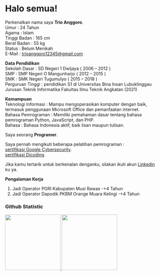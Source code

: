 # Halo semua! 

Perkenalkan nama saya **Trio Anggoro**.<br>
Umur            : 24 Tahun<br>
Agama           : Islam<br>
Tinggi Badan    : 165 cm<br>
Berat Badan     : 55 kg<br>
Status          : Belum Menikah<br>
E-Mail	        : trioanggoro12345@gmail.com<br>

**Data Pendidikan**<br>
Sekolah Dasar	    : SD Negeri 1 Dwijaya ( 2006 – 2012 )<br>
SMP	              : SMP Negeri O Mangunharjo ( 2012 – 2015 )<br>
SMK	              : SMK Negeri Tugumulyo ( 2015 – 2018 )<br>
Perguruan Tinggi	: pendidikan S1 di Universitas Bina Insan Lubuklinggau Jurusan Teknik Informatika Fakultas Ilmu Teknik Angkatan (2021)<br>

**Kemampuan**<br>
Teknologi Informasi  : Mampu mengoperasikan komputer dengan baik, termasuk penggunaan Microsoft Office dan pemanfaatan internet.<br>
Bahasa Pemrograman   : Memiliki pemahaman dasar tentang bahasa pemrograman Python, JavaScript, dan PHP.<br>
Bahasa               : Bahasa Indonesia aktif, baik lisan maupun tulisan.<br>


Saya seorang **Programer**.<br>

Saya pernah mengikuti beberapa pelatihan pemrograman : <br>
[sertifikasi Google Cybersecurity](https://www.coursera.org/account/accomplishments/specialization/SH1YLFWD8BB0).<br>
[sertifikasi Dicoding](https://www.dicoding.com/certificates/98XWEGME0XM3).<br>

Jika kamu tertarik untuk berkenalan denganku, silakan ikuti akun [Linkedin](https://www.linkedin.com/in/trio-anggoro-166479335/) ku ya.<br>

**Pengalaman Kerja**
1.	Jadi Operator PGRI Kabupaten Musi Rawas -+4 Tahun
2.	Jadi Operator Dapodik PKBM Orange Muara Kelingi -+4 Tahun


### Github Statistic
<p align="left">
<a href="https://github.com/dimasmds">
  <img height="180em" src="https://github-readme-stats-eight-theta.vercel.app/api?username=tagenshin&show_icons=true&theme=algolia&include_all_commits=true&count_private=true"/>
  <img height="180em" src="https://github-readme-stats-eight-theta.vercel.app/api/top-langs/?username=tagenshin&layout=compact&langs_count=8&theme=algolia"/>
</a>
</p>

<!--
**Tagenshin/Tagenshin** is a ✨ _special_ ✨ repository because its `README.md` (this file) appears on your GitHub profile.

Here are some ideas to get you started:

- 🔭 I’m currently working on ...
- 🌱 I’m currently learning ...
- 👯 I’m looking to collaborate on ...
- 🤔 I’m looking for help with ...
- 💬 Ask me about ...
- 📫 How to reach me: ...
- 😄 Pronouns: ...
- ⚡ Fun fact: ...
-->
